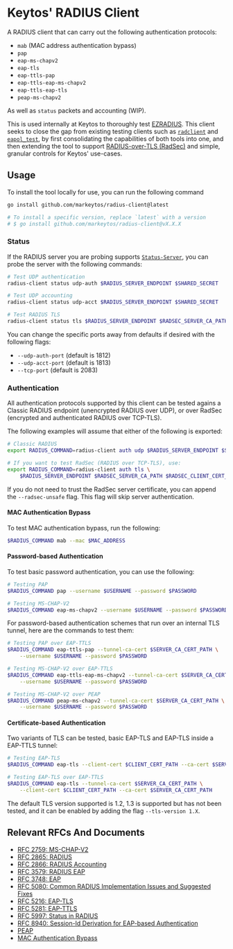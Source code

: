 # Keytos' RADIUS Client

A RADIUS client that can carry out the following authentication protocols:

- `mab` (MAC address authentication bypass)
- `pap`
- `eap-ms-chapv2`
- `eap-tls`
- `eap-ttls-pap`
- `eap-ttls-eap-ms-chapv2`
- `eap-ttls-eap-tls`
- `peap-ms-chapv2`

As well as `status` packets and accounting (WIP).

This is used internally at Keytos to thoroughly test [EZRADIUS](https://www.keytos.io/cloud-radius-as-a-service-for-azure-and-entra-id).
This client seeks to close the gap from existing testing clients such as [`radclient`](https://wiki.freeradius.org/config/Radclient)
and [`eapol_test`](https://manpages.debian.org/testing/eapoltest/eapol_test.8.en.html),
by first consolidating the capabilities of both tools into one, and then extending
the tool to support [RADIUS-over-TLS (RadSec)](https://datatracker.ietf.org/doc/html/rfc6614)
and simple, granular controls for Keytos' use-cases.

## Usage

To install the tool locally for use, you can run the following command

```bash
go install github.com/markeytos/radius-client@latest

# To install a specific version, replace `latest` with a version
# $ go install github.com/markeytos/radius-client@vX.X.X
```

### Status

If the RADIUS server you are probing supports [`Status-Server`](https://datatracker.ietf.org/doc/html/rfc5997),
you can probe the server with the following commands:

```bash
# Test UDP authentication
radius-client status udp-auth $RADIUS_SERVER_ENDPOINT $SHARED_SECRET

# Test UDP accounting
radius-client status udp-acct $RADIUS_SERVER_ENDPOINT $SHARED_SECRET

# Test RADIUS TLS
radius-client status tls $RADIUS_SERVER_ENDPOINT $RADSEC_SERVER_CA_PATH $RADSEC_CLIENT_CERT_PATH
```

You can change the specific ports away from defaults if desired with the following
flags:

- `--udp-auth-port` (default is 1812)
- `--udp-acct-port` (default is 1813)
- `--tcp-port` (default is 2083)

### Authentication

All authentication protocols supported by this client can be tested agains a Classic
RADIUS endpoint (unencrypted RADIUS over UDP), or over RadSec (encrypted and authenticated
RADIUS over TCP-TLS).

The following examples will assume that either of the following is exported:

```bash
# Classic RADIUS
export RADIUS_COMMAND=radius-client auth udp $RADIUS_SERVER_ENDPOINT $SHARED_SECRET

# If you want to test RadSec (RADIUS over TCP-TLS), use:
export RADIUS_COMMAND=radius-client auth tls \
    $RADIUS_SERVER_ENDPOINT $RADSEC_SERVER_CA_PATH $RADSEC_CLIENT_CERT_PATH
```

If you do not need to trust the RadSec server certificate, you can append the `--radsec-unsafe`
flag. This flag will skip server authentication.

#### MAC Authentication Bypass

To test MAC authentication bypass, run the following:

```bash
$RADIUS_COMMAND mab --mac $MAC_ADDRESS
```

#### Password-based Authentication

To test basic password authentication, you can use the following:

```bash
# Testing PAP
$RADIUS_COMMAND pap --username $USERNAME --password $PASSWORD

# Testing MS-CHAP-V2
$RADIUS_COMMAND eap-ms-chapv2 --username $USERNAME --password $PASSWORD
```

For password-based authentication schemes that run over an internal TLS tunnel, here
are the commands to test them:

```bash
# Testing PAP over EAP-TTLS
$RADIUS_COMMAND eap-ttls-pap --tunnel-ca-cert $SERVER_CA_CERT_PATH \
    --username $USERNAME --password $PASSWORD

# Testing MS-CHAP-V2 over EAP-TTLS
$RADIUS_COMMAND eap-ttls-eap-ms-chapv2 --tunnel-ca-cert $SERVER_CA_CERT_PATH \
    --username $USERNAME --password $PASSWORD

# Testing MS-CHAP-V2 over PEAP
$RADIUS_COMMAND peap-ms-chapv2 --tunnel-ca-cert $SERVER_CA_CERT_PATH \
    --username $USERNAME --password $PASSWORD
```

#### Certificate-based Authentication

Two variants of TLS can be tested, basic EAP-TLS and EAP-TLS inside a EAP-TTLS tunnel:

```bash
# Testing EAP-TLS
$RADIUS_COMMAND eap-tls --client-cert $CLIENT_CERT_PATH --ca-cert $SERVER_CA_CERT_PATH

# Testing EAP-TLS over EAP-TTLS
$RADIUS_COMMAND eap-tls --tunnel-ca-cert $SERVER_CA_CERT_PATH \
    --client-cert $CLIENT_CERT_PATH --ca-cert $SERVER_CA_CERT_PATH
```

The default TLS version supported is 1.2, 1.3 is supported but has not been tested,
and it can be enabled by adding the flag `--tls-version 1.X`.

## Relevant RFCs And Documents

- [RFC 2759: MS-CHAP-V2](https://datatracker.ietf.org/doc/html/rfc2759)
- [RFC 2865: RADIUS](https://datatracker.ietf.org/doc/html/rfc2865)
- [RFC 2866: RADIUS Accounting](https://datatracker.ietf.org/doc/html/rfc2866)
- [RFC 3579: RADIUS EAP](https://datatracker.ietf.org/doc/html/rfc3579)
- [RFC 3748: EAP](https://datatracker.ietf.org/doc/html/rfc3748)
- [RFC 5080: Common RADIUS Implementation Issues and Suggested Fixes](https://datatracker.ietf.org/doc/html/rfc5080)
- [RFC 5216: EAP-TLS](https://datatracker.ietf.org/doc/html/rfc5216)
- [RFC 5281: EAP-TTLS](https://datatracker.ietf.org/doc/html/rfc5281)
- [RFC 5997: Status in RADIUS](https://datatracker.ietf.org/doc/html/rfc5997)
- [RFC 8940: Session-Id Derivation for EAP-based Authentication](https://datatracker.ietf.org/doc/html/rfc8940)
- [PEAP](https://datatracker.ietf.org/doc/html/draft-josefsson-pppext-eap-tls-eap-06)
- [MAC Authentication Bypass](https://www.cisco.com/c/en/us/td/docs/ios-xml/ios/sec_usr_aaa/configuration/15-sy/sec-usr-aaa-15-sy-book/sec-usr-mac-auth-bypass.pdf)
